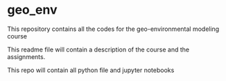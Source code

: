 # geo_env

This repository contains all the codes for the geo-environmental modeling course

This readme file will contain a description of the course and the assignments.

This repo will contain all python file and jupyter notebooks

